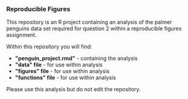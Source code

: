 ### Reproducible Figures

This repository is an R project containing an analysis of the palmer penguins data set required for question 2 within a reproducible figures assignment. 

Within this repository you will find:
* **"penguin_project.rmd"** - containing the analysis
* **"data" file** - for use within analysis
* **"figures" file** - for use within analysis
* **"functions" file** - for use within analysis

Please use this analysis but do not edit the repository.  




